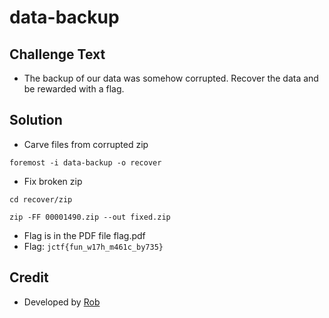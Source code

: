 # data-backup

## Challenge Text
* The backup of our data was somehow corrupted.  Recover the data and be rewarded with a flag.


## Solution

* Carve files from corrupted zip
```
foremost -i data-backup -o recover
```

* Fix broken zip
```
cd recover/zip
```

```
zip -FF 00001490.zip --out fixed.zip
```

* Flag is in the PDF file flag.pdf
* Flag: `jctf{fun_w17h_m461c_by735}`

## Credit
* Developed by [Rob](https://github.com/njccicrob)
